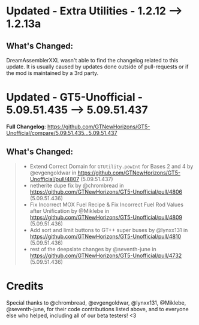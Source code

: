 # Updated - Extra Utilities - 1.2.12 --> 1.2.13a
## What's Changed:
DreamAssemblerXXL wasn't able to find the changelog related to this update. It is usually caused by updates done outside of pull-requests or if the mod is maintained by a 3rd party.
# Updated - GT5-Unofficial - 5.09.51.435 --> 5.09.51.437
**Full Changelog**: https://github.com/GTNewHorizons/GT5-Unofficial/compare/5.09.51.435...5.09.51.437

## What's Changed:
>* Extend Correct Domain for `GTUtility.powInt` for Bases 2 and 4 by @evgengoldwar in https://github.com/GTNewHorizons/GT5-Unofficial/pull/4807 (5.09.51.437)
>* netherite dupe fix by @chrombread in https://github.com/GTNewHorizons/GT5-Unofficial/pull/4806 (5.09.51.436)
>* Fix Incorrect MOX Fuel Recipe & Fix Incorrect Fuel Rod Values after Unification by @Miklebe in https://github.com/GTNewHorizons/GT5-Unofficial/pull/4809 (5.09.51.436)
>* Add sort and limit buttons to GT++ super buses by @lynxx131 in https://github.com/GTNewHorizons/GT5-Unofficial/pull/4810 (5.09.51.436)
>* rest of the deepslate changes by @seventh-june in https://github.com/GTNewHorizons/GT5-Unofficial/pull/4732 (5.09.51.436)

# Credits
Special thanks to @chrombread, @evgengoldwar, @lynxx131, @Miklebe, @seventh-june, for their code contributions listed above, and to everyone else who helped, including all of our beta testers! <3
